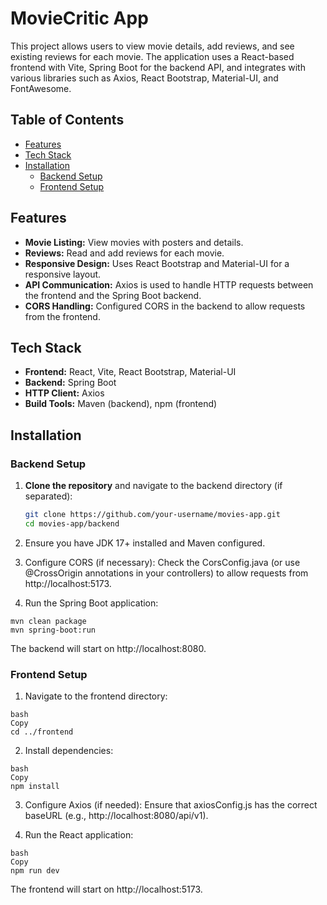 # MovieCritic App

This project allows users to view movie details, add reviews, and see existing reviews for each movie. The application uses a React-based frontend with Vite, Spring Boot for the backend API, and integrates with various libraries such as Axios, React Bootstrap, Material-UI, and FontAwesome.

## Table of Contents

- [Features](#features)
- [Tech Stack](#tech-stack)
- [Installation](#installation)
  - [Backend Setup](#backend-setup)
  - [Frontend Setup](#frontend-setup)

## Features

- **Movie Listing:** View movies with posters and details.
- **Reviews:** Read and add reviews for each movie.
- **Responsive Design:** Uses React Bootstrap and Material-UI for a responsive layout.
- **API Communication:** Axios is used to handle HTTP requests between the frontend and the Spring Boot backend.
- **CORS Handling:** Configured CORS in the backend to allow requests from the frontend.

## Tech Stack

- **Frontend:** React, Vite, React Bootstrap, Material-UI
- **Backend:** Spring Boot
- **HTTP Client:** Axios
- **Build Tools:** Maven (backend), npm (frontend)

## Installation

### Backend Setup

1. **Clone the repository** and navigate to the backend directory (if separated):

   ```bash
   git clone https://github.com/your-username/movies-app.git
   cd movies-app/backend
   ```
2. Ensure you have JDK 17+ installed and Maven configured.

3. Configure CORS (if necessary):
Check the CorsConfig.java (or use @CrossOrigin annotations in your controllers) to allow requests from http://localhost:5173.

4. Run the Spring Boot application:
```
mvn clean package
mvn spring-boot:run
```
The backend will start on http://localhost:8080.

### Frontend Setup
1. Navigate to the frontend directory:
```
bash
Copy
cd ../frontend
```
2. Install dependencies:
```
bash
Copy
npm install
```
3. Configure Axios (if needed):
Ensure that axiosConfig.js has the correct baseURL (e.g., http://localhost:8080/api/v1).

4. Run the React application:
```
bash
Copy
npm run dev
```
The frontend will start on http://localhost:5173.
